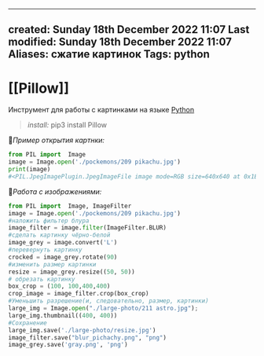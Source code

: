 
---
created: Sunday 18th December 2022 11:07
Last modified: Sunday 18th December 2022 11:07
Aliases: сжатие картинок
Tags: python
---

# [[Pillow]]

Инструмент для работы с картинками на языке [Python](_Python)

>*install:*
>pip3 install Pillow 

📌*Пример открытия картнки:*
```python
from PIL import  Image  
image = Image.open('./pockemons/209 pikachu.jpg')  
print(image) 
#<PIL.JpegImagePlugin.JpegImageFile image mode=RGB size=640x640 at 0x1EE1063B4F0>
```

📌*Работа с изображениями:*
```python
from PIL import  Image, ImageFilter  
image = Image.open('./pockemons/209 pikachu.jpg')  
#наложить фильтер блура
image_filter = image.filter(ImageFilter.BLUR)  
#сделать картинку чёрно-белой
image_grey = image.convert('L') 
#перевернуть картинку
crocked = image_grey.rotate(90) 
#изменить размер картинки
resize = image_grey.resize((50, 50)) 
# обрезать картинку
box_crop = (100, 100,400,400)  
crop_image = image_filter.crop(box_crop)
#Уменьшить разрешение(и, следовательно, размер, картинки)
large_img = Image.open("./large-photo/211 astro.jpg");  
large_img.thumbnail((400, 400))  
#Сохранение
large_img.save('./large-photo/resize.jpg')
image_filter.save("blur_pichachy.png", "png")
image_grey.save('gray.png', 'png')
```